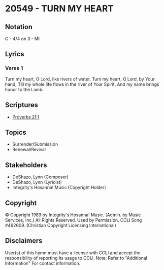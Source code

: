 # 20549 - TURN MY HEART

## Notation

C - 4/4 on 3 - MI

## Lyrics

### Verse 1

Turn my heart, O Lord, like rivers of water, Turn my heart, O Lord, by Your hand; Till my whole life flows in the river of Your Spirit, And my name brings honor to the Lamb.


## Scriptures

- [Proverbs 21:1](https://www.biblegateway.com/passage/?search=Proverbs%2021%3A1)

## Topics

- Surrender/Submission
- Renewal/Revival

## Stakeholders

- DeShazo, Lynn (Composer)
- DeShazo, Lynn (Lyricist)
- Integrity's Hosanna! Music (Copyright Holder)

## Copyright

© Copyright 1989 by Integrity's Hosanna! Music. (Admin. by Music Services, Inc.) All Rights Reserved. Used by Permission. CCLI Song #462609.
(Christian Copyright Licensing International)

## Disclaimers

User(s) of this hymn must have a license with CCLI and accept the responsibility of reporting its usage to CCLI.
Note: Refer to "Additional Information" For contact information.


